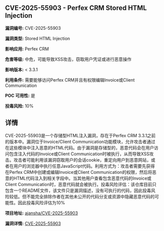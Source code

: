 ## CVE-2025-55903 - Perfex CRM Stored HTML Injection

**漏洞编号:** CVE-2025-55903

**漏洞类型:** Stored HTML Injection

**影响应用:** Perfex CRM

**危害等级:** 中危，可能导致XSS攻击，窃取用户凭证或进行恶意操作

**影响版本:** < 3.3.1

**利用条件:** 需要能够访问Perfex CRM并且有权限编辑Invoice或Client Communication

**POC 可用性:** 是

**投毒风险:** 10%

## 详情

CVE-2025-55903是一个存储型HTML注入漏洞，存在于Perfex CRM 3.3.1之前的版本中。漏洞位于Invoice/Client Communication功能模块，允许攻击者通过在这些模块中注入恶意的HTML代码。由于漏洞是存储型的，恶意代码会在用户访问包含注入代码的Invoice或Client Communication时被执行，从而导致XSS攻击。攻击者可能利用该漏洞窃取用户的会话cookie，重定向用户到恶意网站，或者在用户的浏览器中执行任意JavaScript代码。利用方式为：攻击者需要先获得在Perfex CRM中创建或编辑Invoice或Client Communication的权限，然后将恶意的HTML代码注入到相关字段中。当其他用户查看包含恶意代码的Invoice或Client Communication时，恶意代码就会被执行。投毒风险评估：该仓库目前只包含一个README文件，该文件只是漏洞描述，没有可执行的代码，因此投毒风险较低。但不能完全排除作者在其他未公开的代码分支或资源中隐藏恶意代码的可能性。因此投毒风险评估为10%

**项目地址:** [ajansha/CVE-2025-55903](https://github.com/ajansha/CVE-2025-55903)

**漏洞详情:** [CVE-2025-55903](https://nvd.nist.gov/vuln/detail/CVE-2025-55903)
